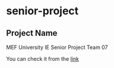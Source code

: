 # senior-project
## Project Name
MEF University IE Senior Project Team 07

You can check it from the [link](http://ec2-18-234-186-192.compute-1.amazonaws.com/)
